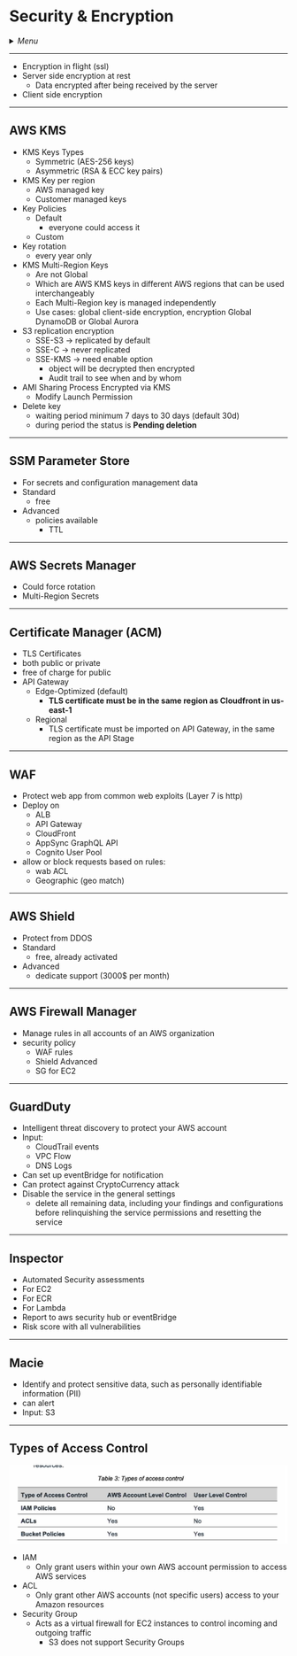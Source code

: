 # Security & Encryption

<details>
 <summary><i>Menu</i></summary>

- [KMS](#aws-kms)
- [SSM](#ssm-parameter-store)
- [Secrets Manager](#aws-secrets-manager)
- [ACM](#certificate-manager-acm)
- [WAF](#waf)
- [Shield](#aws-shield)
- [Firewall Manager](#aws-firewall-manager)
- [GuardDuty](#guardduty)
- [Inspector](#inspector)
- [Macie](#macie)
- [Types of Access Control](#types-of-access-control)
</details>

---
- Encryption in flight (ssl)
- Server side encryption at rest
  - Data encrypted after being received by the server
- Client side encryption

---
## AWS KMS
- KMS Keys Types
  - Symmetric (AES-256 keys)
  - Asymmetric (RSA & ECC key pairs)
- KMS Key per region
  - AWS managed key
  - Customer managed keys
- Key Policies
  - Default
    - everyone could access it
  - Custom
- Key rotation
  - every year only
- KMS Multi-Region Keys
  - Are not Global
  - Which are AWS KMS keys in different AWS regions that can be used interchangeably
  - Each Multi-Region key is managed independently
  - Use cases: global client-side encryption, encryption Global DynamoDB or Global Aurora
- S3 replication encryption
  - SSE-S3 -> replicated by default
  - SSE-C -> never replicated
  - SSE-KMS -> need enable option
    - object will be decrypted then encrypted
    - Audit trail to see when and by whom
- AMI Sharing Process Encrypted via KMS
  - Modify Launch Permission
- Delete key
  - waiting period minimum 7 days to 30 days (default 30d)
  - during period the status is __Pending deletion__

---
## SSM Parameter Store
- For secrets and configuration management data
- Standard
  - free
- Advanced
  - policies available
    - TTL

---
## AWS Secrets Manager
- Could force rotation
- Multi-Region Secrets

---
## Certificate Manager (ACM)
- TLS Certificates
- both public or private
- free of charge for public
- API Gateway
  - Edge-Optimized (default)
    - __TLS certificate must be in the same region as Cloudfront in us-east-1__
  - Regional
    - TLS certificate must be imported on API Gateway, in the same region as the API Stage


---
## WAF
- Protect web app from common web exploits (Layer 7 is http)
- Deploy on
  - ALB
  - API Gateway
  - CloudFront
  - AppSync GraphQL API
  - Cognito User Pool
- allow or block requests based on rules:
  - wab ACL
  - Geographic (geo match)

---
## AWS Shield
- Protect from DDOS
- Standard
  - free, already activated
- Advanced
  - dedicate support (3000$ per month)

---
## AWS Firewall Manager
- Manage rules in all accounts of an AWS organization
- security policy
  - WAF rules
  - Shield Advanced
  - SG for EC2

---
## GuardDuty
- Intelligent threat discovery to protect your AWS account
- Input:
  - CloudTrail events
  - VPC Flow
  - DNS Logs
- Can set up eventBridge for notification
- Can protect against CryptoCurrency attack
- Disable the service in the general settings
  - delete all remaining data, including your findings and configurations before relinquishing the service permissions and resetting the service

---
## Inspector
- Automated Security assessments
- For EC2
- For ECR
- For Lambda
- Report to aws security hub or eventBridge
- Risk score with all vulnerabilities

---
## Macie
- Identify and protect sensitive data, such as personally identifiable information (PII)
- can alert
- Input: S3

---
## Types of Access Control
![Types of access control](../../images/typesOfAccessControl.png)
- IAM 
  - Only grant users within your own AWS account permission to access AWS services
- ACL
  - Only grant other AWS accounts (not specific users) access to your Amazon resources
- Security Group
  - Acts as a virtual firewall for EC2 instances to control incoming and outgoing traffic
    - S3 does not support Security Groups